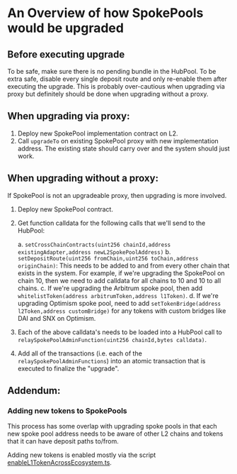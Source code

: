 # An Overview of how SpokePools would be upgraded

## Before executing upgrade

To be safe, make sure there is no pending bundle in the HubPool. To be extra safe, disable every single deposit route
and only re-enable them after executing the upgrade. This is probably over-cautious when upgrading via proxy but
definitely should be done when upgrading without a proxy.

## When upgrading via proxy:

1. Deploy new SpokePool implementation contract on L2.
2. Call `upgradeTo` on existing SpokePool proxy with new implementation address. The existing state should carry over
   and the system should just work.

## When upgrading without a proxy:

If SpokePool is not an upgradeable proxy, then upgrading is more involved.

1. Deploy new SpokePool contract.
2. Get function calldata for the following calls that we'll send to the HubPool:

   a. `setCrossChainContracts(uint256 chainId,address existingAdapter,address newL2SpokePoolAddress)`
   b. `setDepositRoute(uint256 fromChain,uint256 toChain,address originChain)`: This needs to be added to and from every other chain that exists in the system. For example, if we're upgrading the SpokePool on chain 10, then we need to add calldata for all chains to 10 and 10 to all chains.
   c. If we're upgrading the Arbitrum spoke pool, then add `whitelistToken(address arbitrumToken,address l1Token)`.
   d. If we're upgrading Optimism spoke pool, need to add `setTokenBridge(address l2Token,address customBridge)` for any tokens with custom bridges like DAI and SNX on Optimism.

3. Each of the above calldata's needs to be loaded into a HubPool call to `relaySpokePoolAdminFunction(uint256 chainId,bytes calldata)`.
4. Add all of the transactions (i.e. each of the `relaySpokePoolAdminFunctions`) into an atomic transaction that is executed to finalize the "upgrade".

## Addendum:

### Adding new tokens to SpokePools

This process has some overlap with upgrading spoke pools in that each new spoke pool address needs to be aware of other L2 chains and tokens that it can have deposit paths to/from.

Adding new tokens is enabled mostly via the script [enableL1TokenAcrossEcosystem.ts](./tasks/enableL1TokenAcrossEcosystem.ts).
